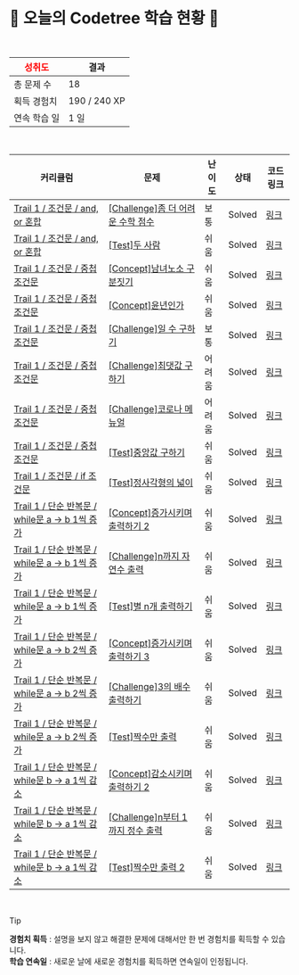 # 🌲 오늘의 Codetree 학습 현황 🌲

<br />

| <span style="color:red;display:block;text-align:center;"> **성취도**</span> | 결과 |
|---|---|
| 총 문제 수 | 18 |
| 획득 경험치 | 190 / 240 XP |
| 연속 학습 일 | 1 일 |

<br />

|커리큘럼|문제|난이도|상태|코드 링크|
|---|---|---|---|---|
|[Trail 1 / 조건문 / and, or 혼합](https://https://en.codetree.ai/trail-info/novice-low/)|[[Challenge]좀 더 어려운 수학 점수](https://https://en.codetree.ai/trails/complete/curated-cards/challenge-math-scores-are-more-difficult/)|보통|Solved|[링크](https://github.com/kimdobbang/codetree-TILs/blob/main/250113/%EC%A2%80%20%EB%8D%94%20%EC%96%B4%EB%A0%A4%EC%9A%B4%20%EC%88%98%ED%95%99%20%EC%A0%90%EC%88%98/math-scores-are-more-difficult.java)|
|[Trail 1 / 조건문 / and, or 혼합](https://https://en.codetree.ai/trail-info/novice-low/)|[[Test]두 사람](https://https://en.codetree.ai/trails/complete/curated-cards/test-two-person/)|쉬움|Solved|[링크](https://github.com/kimdobbang/codetree-TILs/blob/main/250113/%EB%91%90%20%EC%82%AC%EB%9E%8C/two-person.java)|
|[Trail 1 / 조건문 / 중첩 조건문](https://https://en.codetree.ai/trail-info/novice-low/)|[[Concept]남녀노소 구분짓기](https://https://en.codetree.ai/trails/complete/curated-cards/intro-sex-and-age/)|쉬움|Solved|[링크](https://github.com/kimdobbang/codetree-TILs/blob/main/250113/%EB%82%A8%EB%85%80%EB%85%B8%EC%86%8C%20%EA%B5%AC%EB%B6%84%EC%A7%93%EA%B8%B0/sex-and-age.java)|
|[Trail 1 / 조건문 / 중첩 조건문](https://https://en.codetree.ai/trail-info/novice-low/)|[[Concept]윤년인가](https://https://en.codetree.ai/trails/complete/curated-cards/intro-is-leap-year/)|쉬움|Solved|[링크](https://github.com/kimdobbang/codetree-TILs/blob/main/250113/%EC%9C%A4%EB%85%84%EC%9D%B8%EA%B0%80/is-leap-year.java)|
|[Trail 1 / 조건문 / 중첩 조건문](https://https://en.codetree.ai/trail-info/novice-low/)|[[Challenge]일 수 구하기](https://https://en.codetree.ai/trails/complete/curated-cards/challenge-number-of-days-in-month/)|보통|Solved|[링크](https://github.com/kimdobbang/codetree-TILs/blob/main/250113/%EC%9D%BC%20%EC%88%98%20%EA%B5%AC%ED%95%98%EA%B8%B0/number-of-days-in-month.java)|
|[Trail 1 / 조건문 / 중첩 조건문](https://https://en.codetree.ai/trail-info/novice-low/)|[[Challenge]최댓값 구하기](https://https://en.codetree.ai/trails/complete/curated-cards/challenge-maximum-value/)|어려움|Solved|[링크](https://github.com/kimdobbang/codetree-TILs/blob/main/250113/%EC%B5%9C%EB%8C%93%EA%B0%92%20%EA%B5%AC%ED%95%98%EA%B8%B0/maximum-value.java)|
|[Trail 1 / 조건문 / 중첩 조건문](https://https://en.codetree.ai/trail-info/novice-low/)|[[Challenge]코로나 메뉴얼](https://https://en.codetree.ai/trails/complete/curated-cards/challenge-covid-manual/)|어려움|Solved|[링크](https://github.com/kimdobbang/codetree-TILs/blob/main/250113/%EC%BD%94%EB%A1%9C%EB%82%98%20%EB%A9%94%EB%89%B4%EC%96%BC/covid-manual.java)|
|[Trail 1 / 조건문 / 중첩 조건문](https://https://en.codetree.ai/trail-info/novice-low/)|[[Test]중앙값 구하기](https://https://en.codetree.ai/trails/complete/curated-cards/test-find-the-median/)|쉬움|Solved|[링크](https://github.com/kimdobbang/codetree-TILs/blob/main/250113/%EC%A4%91%EC%95%99%EA%B0%92%20%EA%B5%AC%ED%95%98%EA%B8%B0/find-the-median.java)|
|[Trail 1 / 조건문 / if 조건문](https://https://en.codetree.ai/trail-info/novice-low/)|[[Test]정사각형의 넓이](https://https://en.codetree.ai/trails/complete/curated-cards/test-area-of-a-rectangle/)|쉬움|Solved|[링크](https://github.com/kimdobbang/codetree-TILs/blob/main/250113/%EC%A0%95%EC%82%AC%EA%B0%81%ED%98%95%EC%9D%98%20%EB%84%93%EC%9D%B4/area-of-a-rectangle.java)|
|[Trail 1 / 단순 반복문 / while문 a → b 1씩 증가](https://https://en.codetree.ai/trail-info/novice-low/)|[[Concept]증가시키며 출력하기 2](https://https://en.codetree.ai/trails/complete/curated-cards/intro-increase-and-print-2/)|쉬움|Solved|[링크](https://github.com/kimdobbang/codetree-TILs/blob/main/250113/%EC%A6%9D%EA%B0%80%EC%8B%9C%ED%82%A4%EB%A9%B0%20%EC%B6%9C%EB%A0%A5%ED%95%98%EA%B8%B0%202/increase-and-print-2.java)|
|[Trail 1 / 단순 반복문 / while문 a → b 1씩 증가](https://https://en.codetree.ai/trail-info/novice-low/)|[[Challenge]n까지 자연수 출력](https://https://en.codetree.ai/trails/complete/curated-cards/challenge-print-1-to-n/)|쉬움|Solved|[링크](https://github.com/kimdobbang/codetree-TILs/blob/main/250113/n%EA%B9%8C%EC%A7%80%20%EC%9E%90%EC%97%B0%EC%88%98%20%EC%B6%9C%EB%A0%A5/print-1-to-n.java)|
|[Trail 1 / 단순 반복문 / while문 a → b 1씩 증가](https://https://en.codetree.ai/trail-info/novice-low/)|[[Test]별 n개 출력하기](https://https://en.codetree.ai/trails/complete/curated-cards/test-print-n-stars/)|쉬움|Solved|[링크](https://github.com/kimdobbang/codetree-TILs/blob/main/250113/%EB%B3%84%20n%EA%B0%9C%20%EC%B6%9C%EB%A0%A5%ED%95%98%EA%B8%B0/print-n-stars.java)|
|[Trail 1 / 단순 반복문 / while문 a → b 2씩 증가](https://https://en.codetree.ai/trail-info/novice-low/)|[[Concept]증가시키며 출력하기 3](https://https://en.codetree.ai/trails/complete/curated-cards/intro-increase-and-print-3/)|쉬움|Solved|[링크](https://github.com/kimdobbang/codetree-TILs/blob/main/250113/%EC%A6%9D%EA%B0%80%EC%8B%9C%ED%82%A4%EB%A9%B0%20%EC%B6%9C%EB%A0%A5%ED%95%98%EA%B8%B0%203/increase-and-print-3.java)|
|[Trail 1 / 단순 반복문 / while문 a → b 2씩 증가](https://https://en.codetree.ai/trail-info/novice-low/)|[[Challenge]3의 배수 출력하기](https://https://en.codetree.ai/trails/complete/curated-cards/challenge-print-multiple-of-number-three/)|쉬움|Solved|[링크](https://github.com/kimdobbang/codetree-TILs/blob/main/250113/3%EC%9D%98%20%EB%B0%B0%EC%88%98%20%EC%B6%9C%EB%A0%A5%ED%95%98%EA%B8%B0/print-multiple-of-number-three.java)|
|[Trail 1 / 단순 반복문 / while문 a → b 2씩 증가](https://https://en.codetree.ai/trail-info/novice-low/)|[[Test]짝수만 출력](https://https://en.codetree.ai/trails/complete/curated-cards/test-output-only-even/)|쉬움|Solved|[링크](https://github.com/kimdobbang/codetree-TILs/blob/main/250113/%EC%A7%9D%EC%88%98%EB%A7%8C%20%EC%B6%9C%EB%A0%A5/output-only-even.java)|
|[Trail 1 / 단순 반복문 / while문 b → a 1씩 감소](https://https://en.codetree.ai/trail-info/novice-low/)|[[Concept]감소시키며 출력하기 2](https://https://en.codetree.ai/trails/complete/curated-cards/intro-decrease-and-print-2/)|쉬움|Solved|[링크](https://github.com/kimdobbang/codetree-TILs/blob/main/250113/%EA%B0%90%EC%86%8C%EC%8B%9C%ED%82%A4%EB%A9%B0%20%EC%B6%9C%EB%A0%A5%ED%95%98%EA%B8%B0%202/decrease-and-print-2.java)|
|[Trail 1 / 단순 반복문 / while문 b → a 1씩 감소](https://https://en.codetree.ai/trail-info/novice-low/)|[[Challenge]n부터 1까지 정수 출력](https://https://en.codetree.ai/trails/complete/curated-cards/challenge-print-n-to-1/)|쉬움|Solved|[링크](https://github.com/kimdobbang/codetree-TILs/blob/main/250113/n%EB%B6%80%ED%84%B0%201%EA%B9%8C%EC%A7%80%20%EC%A0%95%EC%88%98%20%EC%B6%9C%EB%A0%A5/print-n-to-1.java)|
|[Trail 1 / 단순 반복문 / while문 b → a 1씩 감소](https://https://en.codetree.ai/trail-info/novice-low/)|[[Test]짝수만 출력 2](https://https://en.codetree.ai/trails/complete/curated-cards/test-output-only-even-2/)|쉬움|Solved|[링크](https://github.com/kimdobbang/codetree-TILs/blob/main/250113/%EC%A7%9D%EC%88%98%EB%A7%8C%20%EC%B6%9C%EB%A0%A5%202/output-only-even-2.java)|


<br />

> [!TIP]
> **경험치 획득** : 설명을 보지 않고 해결한 문제에 대해서만 한 번 경험치를 획득할 수 있습니다.  
> **학습 연속일** : 새로운 날에 새로운 경험치를 획득하면 연속일이 인정됩니다.

